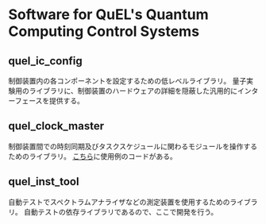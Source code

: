 # Software for QuEL's Quantum Computing Control Systems

## quel_ic_config
制御装置内の各コンポーネントを設定するための低レベルライブラリ。
量子実験用のライブラリに、制御装置のハードウェアの詳細を隠蔽した汎用的にインターフェースを提供する。

## quel_clock_master
制御装置間での時刻同期及びタスクスケジュールに関わるモジュールを操作するためのライブラリ。
[こちら](quel_ic_config/scripts)に使用例のコードがある。

## quel_inst_tool
自動テストでスペクトラムアナライザなどの測定装置を使用するためのライブラリ。
自動テストの依存ライブラリであるので、ここで開発を行う。
